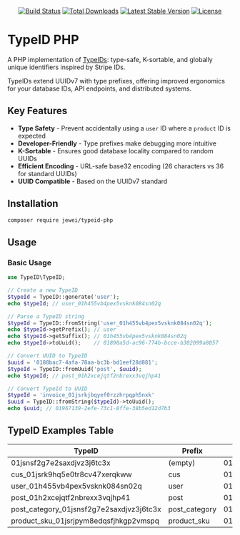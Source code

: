 <p align="center">
  <a href="https://github.com/jewei/typeid-php/actions"><img src="https://github.com/jewei/typeid-php/actions/workflows/tests.yml/badge.svg" alt="Build Status"></a>
  <a href="https://packagist.org/packages/jewei/typeid-php"><img src="https://img.shields.io/packagist/dt/jewei/typeid-php" alt="Total Downloads"></a>
  <a href="https://packagist.org/packages/jewei/typeid-php"><img src="https://img.shields.io/packagist/v/jewei/typeid-php" alt="Latest Stable Version"></a>
  <a href="https://packagist.org/packages/jewei/typeid-php"><img src="https://img.shields.io/packagist/l/jewei/typeid-php" alt="License"></a>
</p>

# TypeID PHP

A PHP implementation of [TypeIDs](https://github.com/jetify-com/typeid): type-safe, K-sortable, and globally unique identifiers inspired by Stripe IDs.

TypeIDs extend UUIDv7 with type prefixes, offering improved ergonomics for your database IDs, API endpoints, and distributed systems.

## Key Features

- **Type Safety** - Prevent accidentally using a `user` ID where a `product` ID is expected
- **Developer-Friendly** - Type prefixes make debugging more intuitive
- **K-Sortable** - Ensures good database locality compared to random UUIDs
- **Efficient Encoding** - URL-safe base32 encoding (26 characters vs 36 for standard UUIDs)
- **UUID Compatible** - Based on the UUIDv7 standard

## Installation

```bash
composer require jewei/typeid-php
```

## Usage

### Basic Usage

```php
use TypeID\TypeID;

// Create a new TypeID
$typeId = TypeID::generate('user');
echo $typeId; // user_01h455vb4pex5vsknk084sn02q

// Parse a TypeID string
$typeId = TypeID::fromString('user_01h455vb4pex5vsknk084sn02q');
echo $typeId->getPrefix(); // user
echo $typeId->getSuffix(); // 01h455vb4pex5vsknk084sn02q
echo $typeId->toUuid();    // 01890a5d-ac96-774b-bcce-b302099a8057

// Convert UUID to TypeID
$uuid = '0188bac7-4afa-78aa-bc3b-bd1eef28d881';
$typeId = TypeID::fromUuid('post', $uuid);
echo $typeId; // post_01h2xcejqtf2nbrexx3vqjhp41

// Convert TypeId to UUID
$typeId = 'invoice_01jsrkjbqyef0rzzhrpqph5nxk'
$uuid = TypeID::fromString($typeId)->toUuid();
echo $uuid; // 01967139-2efe-73c1-8ffe-38b5ed12d7b3
```

## TypeID Examples Table

| TypeID                                   | Prefix        | Suffix                     |
| ---------------------------------------- | ------------- | -------------------------- |
| 01jsnsf2g7e2saxdjvz3j6tc3x               | (empty)       | 01jsnsf2g7e2saxdjvz3j6tc3x |
| cus_01jsrk9hq5e0tr8cv47xerqkww           | cus           | 01jsrk9hq5e0tr8cv47xerqkww |
| user_01h455vb4pex5vsknk084sn02q          | user          | 01h455vb4pex5vsknk084sn02q |
| post_01h2xcejqtf2nbrexx3vqjhp41          | post          | 01h2xcejqtf2nbrexx3vqjhp41 |
| post_category_01jsnsf2g7e2saxdjvz3j6tc3x | post_category | 01jsnsf2g7e2saxdjvz3j6tc3x |
| product_sku_01jsrjpym8edqsfjhkgp2vmspq   | product_sku   | 01jsrjpym8edqsfjhkgp2vmspq |
